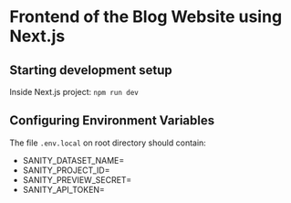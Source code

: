 # Frontend of the Blog Website using Next.js 

## Starting development setup

Inside Next.js project:
`npm run dev`

## Configuring Environment Variables

The file `.env.local` on root directory should contain:
* SANITY_DATASET_NAME=<sanity dataset name>
* SANITY_PROJECT_ID=<sabity project id>
* SANITY_PREVIEW_SECRET=<sanity secret id>
* SANITY_API_TOKEN=<sanity token>